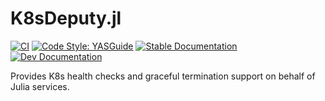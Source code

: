 # K8sDeputy.jl

[![CI](https://github.com/beacon-biosignals/K8sDeputy.jl/actions/workflows/CI.yml/badge.svg)](https://github.com/beacon-biosignals/K8sDeputy.jl/actions/workflows/CI.yml)
[![Code Style: YASGuide](https://img.shields.io/badge/code%20style-yas-violet.svg)](https://github.com/jrevels/YASGuide)
[![Stable Documentation](https://img.shields.io/badge/docs-stable-blue.svg)](https://beacon-biosignals.github.io/K8sDeputy.jl/stable)
[![Dev Documentation](https://img.shields.io/badge/docs-dev-blue.svg)](https://beacon-biosignals.github.io/K8sDeputy.jl/dev)

Provides K8s health checks and graceful termination support on behalf of Julia services.
